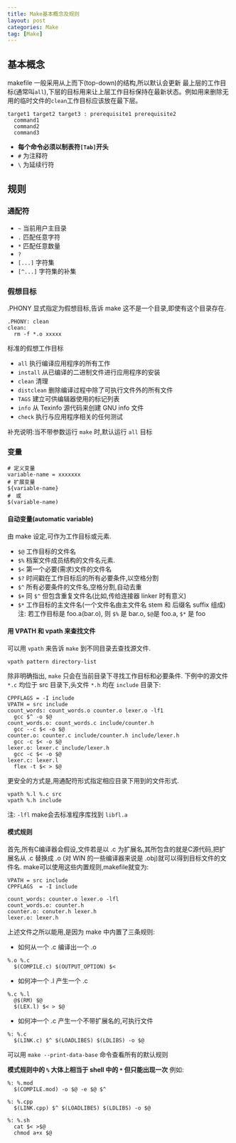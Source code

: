 ```yaml
---
title: Make基本概念及规则
layout: post
categories: Make
tag: [Make]
---
```


## 基本概念

makefile 一般采用从上而下(top-down)的结构,所以默认会更新
最上层的工作目标(通常叫`all`),下层的目标用来让上层工作目标保持在最新状态。例如用来删除无用的临时文件的`clean`工作目标应该放在最下层。
``` make
target1 target2 target3 : prerequisite1 prerequisite2
  command1
  command2
  command3
```
* **每个命令必须以制表符`[Tab]`开头**
* `#` 为注释符
* `\` 为延续行符

## 规则

### 通配符
* `~` 当前用户主目录
* `.` 匹配任意字符
* `*` 匹配任意数量
* `?`
* `[...]` 字符集
* `[^...]` 字符集的补集

### 假想目标
.PHONY 显式指定为假想目标,告诉 make 这不是一个目录,即使有这个目录存在.
``` make
.PHONY: clean
clean:
  rm -f *.o xxxxx
```

标准的假想工作目标
* `all`  执行编译应用程序的所有工作
* `install`  从已编译的二进制文件进行应用程序的安装
* `clean`  清理
* `distclean` 删除编译过程中除了可执行文件外的所有文件
* `TAGS`  建立可供编辑器使用的标记列表
* `info`  从 Texinfo 源代码来创建 GNU info 文件
* `check`  执行与应用程序相关的任何测试

补充说明:当不带参数运行 `make` 时,默认运行 `all` 目标

### 变量

``` make
# 定义变量
variable-name = xxxxxxx
# 扩展变量
${variable-name}
#　或
$(variable-name)
```

#### 自动变量(automatic variable)
由 make 设定,可作为工作目标或元素.
* `$@`  工作目标的文件名
* `$%`  档案文件成员结构的文件名元素.
* `$<`  第一个必要(需求)文件的文件名
* `$?`  时间戳在工作目标后的所有必要条件,以空格分割
* `$^`  所有必要条件的文件名,空格分割,自动去重
* `$+`  同 `$^` 但包含重复文件名(比如,传给连接器 linker 时有意义)
* `$*`  工作目标的主文件名(一个文件名由主文件名 stem 和 后缀名 suffix 组成)
注: 若工作目标是 foo.a(bar.o), 则 `$%` 是 bar.o, `$@`是 foo.a, `$*` 是 foo

#### 用 VPATH 和 vpath 来查找文件
可以用 `vpath` 来告诉 `make` 到不同目录去查找源文件.

``` make
vpath pattern directory-list
```

除非明确指出, `make` 只会在当前目录下寻找工作目标和必要条件.
下例中的源文件 `*.c` 均位于 src 目录下,头文件 `*.h` 均在 `include` 目录下:
``` make
CPPFLAGS = -I include
VPATH = src include
count_words: count_words.o counter.o lexer.o -lf1
  gcc $^ -o $@
count_words.o: count_words.c include/counter.h
  gcc --c $< -o $@
counter.o: counter.c include/counter.h include/lexer.h
  gcc -c $< -o $@
lexer.o: lexer.c include/lexer.h
  gcc -c $< -o $@
lexer.c: lexer.l
  flex -t $< > $@
```

更安全的方式是,用通配符形式指定相应目录下用到的文件形式.

``` make
vpath %.l %.c src
vpath %.h include
```
注: `-lfl` make会去标准程序库找到 `libfl.a`

#### 模式规则

首先,所有C编译器会假设,文件若是以 .c 为扩展名,其所包含的就是C源代码,把扩展名从 .c 替换成 .o
(对 WIN 的一些编译器来说是 .obj)就可以得到目标文件的文件名.
make可以使用这些内置规则,makefile就变为:

``` make
VPATH = src include
CPPFLAGS  = -I include

count_words: counter.o lexer.o -lfl
count_words.o: counter.h
counter.o: conuter.h lexer.h
lexer.o: lexer.h
```

上述文件之所以能用,是因为 make 中内置了三条规则:

* 如何从一个 .c 编译出一个 .o
``` make
%.o %.c
  $(COMPILE.c) $(OUTPUT_OPTION) $<
```

* 如何冲一个 .l 产生一个 .c
``` make
%.c %.l
  @$(RM) $@
  $(LEX.l) $< > $@
```

* 如何冲一个 .c 产生一个不带扩展名的,可执行文件
``` make
%: %.c
  $(LINK.c) $^ $(LOADLIBES) $(LDLIBS) -o $@
```

可以用 `make --print-data-base` 命令查看所有的默认规则

**模式规则中的 `%` 大体上相当于 shell 中的 `*` 但只能出现一次**
例如:
``` make
%: %.mod
  $(COMPILE.mod) -o $@ -e $@ $^

%: %.cpp
  $(LINK.cpp) $^ $(LOADLIBES) $(LDLIBS) -o $@

%: %.sh
  cat $< >$@
  chmod a+x $@
```
